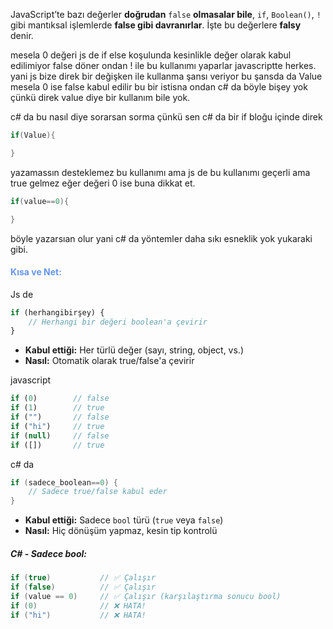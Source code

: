 
JavaScript’te bazı değerler **doğrudan** `false` **olmasalar bile**, `if`, `Boolean()`, `!` gibi mantıksal işlemlerde **false gibi davranırlar**. İşte bu değerlere **falsy** denir.


mesela 0 değeri js de if else koşulunda kesinlikle değer olarak kabul edilimiyor false döner ondan ! ile bu kullanımı yaparlar javascriptte herkes. yani js bize direk bir değişken ile kullanma şansı veriyor bu şansda da Value mesela 0 ise false kabul edilir bu bir istisna ondan c# da böyle bişey yok çünkü direk value diye bir kullanım bile yok.

c# da bu nasıl diye sorarsan sorma çünkü sen c# da bir if bloğu içinde direk

```csharp
if(Value){

}
```

yazamassın desteklemez bu kullanımı ama js de bu kullanımı geçerli ama true gelmez eğer değeri 0 ise buna dikkat et.

```csharp
if(value==0){

}
```
böyle yazarsıan olur yani c# da yöntemler daha sıkı esneklik yok yukaraki gibi.

#### <font color="#6495ed">Kısa ve Net:</font>

Js de 

```javascript
if (herhangibirşey) {
    // Herhangi bir değeri boolean'a çevirir
}
```

- **Kabul ettiği:** Her türlü değer (sayı, string, object, vs.)
- **Nasıl:** Otomatik olarak true/false'a çevirir

javascript

```javascript
if (0)        // false
if (1)        // true  
if ("")       // false
if ("hi")     // true
if (null)     // false
if ([])       // true
```

c# da
```csharp
if (sadece_boolean==0) {
    // Sadece true/false kabul eder
}
```

- **Kabul ettiği:** Sadece `bool` türü (`true` veya `false`)
- **Nasıl:** Hiç dönüşüm yapmaz, kesin tip kontrolü

##### C# - Sadece bool:

```csharp
if (true)           // ✅ Çalışır
if (false)          // ✅ Çalışır  
if (value == 0)     // ✅ Çalışır (karşılaştırma sonucu bool)
if (0)              // ❌ HATA!
if ("hi")           // ❌ HATA!
```

